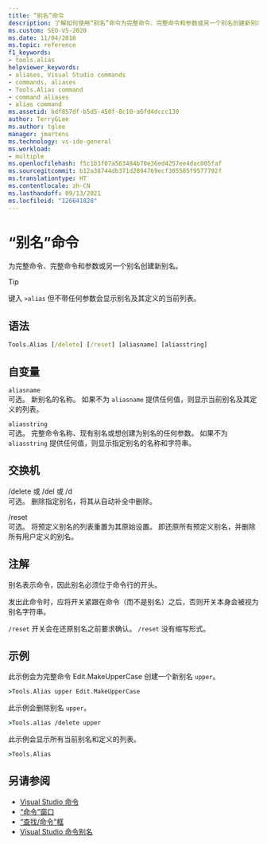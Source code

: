 ```yaml
---
title: “别名”命令
description: 了解如何使用“别名”命令为完整命令、完整命令和参数或另一个别名创建新别名。
ms.custom: SEO-VS-2020
ms.date: 11/04/2016
ms.topic: reference
f1_keywords:
- tools.alias
helpviewer_keywords:
- aliases, Visual Studio commands
- commands, aliases
- Tools.Alias command
- command aliases
- alias command
ms.assetid: bdf857df-b5d5-450f-8c10-a6fd4dccc130
author: TerryGLee
ms.author: tglee
manager: jmartens
ms.technology: vs-ide-general
ms.workload:
- multiple
ms.openlocfilehash: f5c1b3f07a563484b70e36ed4257ee4dac005faf
ms.sourcegitcommit: b12a38744db371d2894769ecf305585f9577792f
ms.translationtype: HT
ms.contentlocale: zh-CN
ms.lasthandoff: 09/13/2021
ms.locfileid: "126641828"
---
```

# <a name="alias-command"></a>“别名”命令
为完整命令、完整命令和参数或另一个别名创建新别名。

> [!TIP]
> 键入 `>alias` 但不带任何参数会显示别名及其定义的当前列表。

## <a name="syntax"></a>语法

```cmd
Tools.Alias [/delete] [/reset] [aliasname] [aliasstring]
```

## <a name="arguments"></a>自变量
`aliasname`\
可选。 新别名的名称。 如果不为 `aliasname` 提供任何值，则显示当前别名及其定义的列表。

`aliasstring`\
可选。 完整命令名称、现有别名或想创建为别名的任何参数。 如果不为 `aliasstring` 提供任何值，则显示指定别名的名称和字符串。

## <a name="switches"></a>交换机
/delete 或 /del 或 /d\
可选。 删除指定别名，将其从自动补全中删除。

/reset\
可选。 将预定义别名的列表重置为其原始设置。 即还原所有预定义别名，并删除所有用户定义的别名。

## <a name="remarks"></a>注解
别名表示命令，因此别名必须位于命令行的开头。

发出此命令时，应将开关紧跟在命令（而不是别名）之后，否则开关本身会被视为别名字符串。

`/reset` 开关会在还原别名之前要求确认。 `/reset` 没有缩写形式。

## <a name="examples"></a>示例
此示例会为完整命令 Edit.MakeUpperCase 创建一个新别名 `upper`。

```cmd
>Tools.Alias upper Edit.MakeUpperCase
```

此示例会删除别名 `upper`。

```cmd
>Tools.alias /delete upper
```

此示例会显示所有当前别名和定义的列表。

```cmd
>Tools.Alias
```

## <a name="see-also"></a>另请参阅

- [Visual Studio 命令](../../ide/reference/visual-studio-commands.md)
- [“命令”窗口](../../ide/reference/command-window.md)
- [“查找/命令”框](../../ide/find-command-box.md)
- [Visual Studio 命令别名](../../ide/reference/visual-studio-command-aliases.md)
